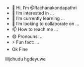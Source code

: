 - 👋 Hi, I’m @Rachanakondapathri
- 👀 I’m interested in ...
- 🌱 I’m currently learning ...
- 💞️ I’m looking to collaborate on ...
- 📫 How to reach me ...
- 😄 Pronouns: ...
- ⚡ Fun fact: ...
- Ok Fine 

<!---
Rachanakondapathri/Rachanakondapathri is a ✨ special ✨ repository because its `README.md` (this file) appears on your GitHub profile.
You can click the Preview link to take a look at your changes.
--->
lllljdhudu
hgdeyuwe
